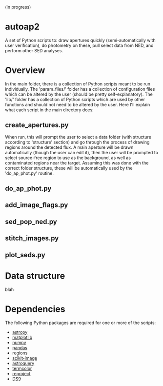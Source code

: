 (in progress)

# autoap2
A set of Python scripts to: draw apertures quickly (semi-automatically with user verification), do photometry on these, pull select data from NED, and perform other SED analyses.

# Overview
In the main folder, there is a collection of Python scripts meant to be run individually. The 'param_files/' folder has a collection of configuration files which can be altered by the user (should be pretty self-explanatory). The 'lib/' folder has a collection of Python scripts which are used by other functions and should not need to be altered by the user. Here I'll explain what each script in the main directory does:

## create_apertures.py
When run, this will prompt the user to select a data folder (with structure according to 'structure' section) and go through the process of drawing regions around the detected flux. A main aperture will be drawn automatically (though the user can edit it), then the user will be prompted to select source-free region to use as the background, as well as contaminated regions near the target. Assuming this was done with the correct folder structure, these will be automatically used by the 'do_ap_phot.py' routine.

## do_ap_phot.py

## add_image_flags.py

## sed_pop_ned.py

## stitch_images.py

## plot_seds.py

# Data structure
blah

# Dependencies
The following Python packages are required for one or more of the scripts:
- [astropy](https://www.astropy.org/)
- [matplotlib](https://matplotlib.org/)
- [numpy](https://numpy.org/)
- [pandas](https://pypi.org/project/pandas/)
- [regions](https://astropy-regions.readthedocs.io/)
- [scikit-image](https://scikit-image.org/)
- [astroquery](https://github.com/astropy/astroquery/)
- [termcolor](https://pypi.org/project/termcolor/)
- [reproject](https://reproject.readthedocs.io/)
- [DS9](https://ds9.si.edu/)
